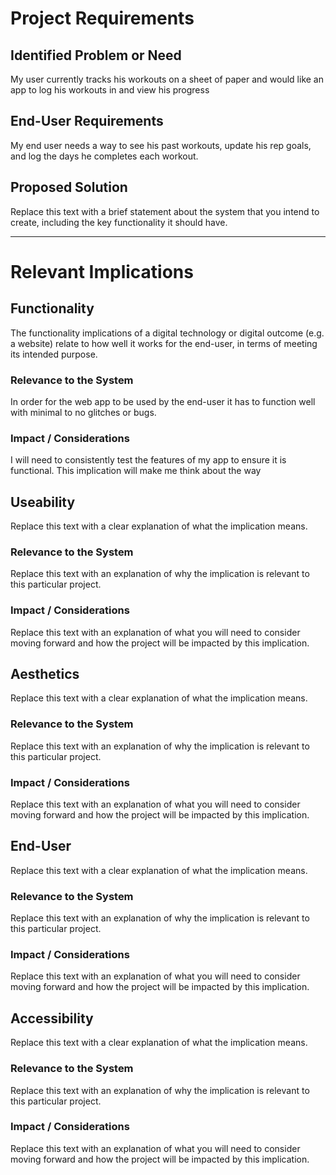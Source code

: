 # Project Requirements

## Identified Problem or Need

My user currently tracks his workouts on a sheet of paper and would like an app to log his workouts in and view his progress


## End-User Requirements

My end user needs a way to see his past workouts, update his rep goals, and log the days he completes each workout.


## Proposed Solution

Replace this text with a brief statement about the system that you intend to create, including the key functionality it should have.


---

# Relevant Implications

## Functionality

The functionality implications of a digital technology or digital outcome (e.g. a website) relate to how well it works for the end-user, in terms of meeting its intended purpose.

### Relevance to the System

In order for the web app to be used by the end-user it has to function well with minimal to no glitches or bugs.

### Impact / Considerations

I will need to consistently test the features of my app to ensure it is functional. This implication will make me think about the way 



## Useability

Replace this text with a clear explanation of what the implication means.

### Relevance to the System

Replace this text with an explanation of why the implication is relevant to this particular project.

### Impact / Considerations

Replace this text with an explanation of what you will need to consider moving forward and how the project will be impacted by this implication.



## Aesthetics

Replace this text with a clear explanation of what the implication means.

### Relevance to the System

Replace this text with an explanation of why the implication is relevant to this particular project.

### Impact / Considerations

Replace this text with an explanation of what you will need to consider moving forward and how the project will be impacted by this implication.



## End-User

Replace this text with a clear explanation of what the implication means.

### Relevance to the System

Replace this text with an explanation of why the implication is relevant to this particular project.

### Impact / Considerations

Replace this text with an explanation of what you will need to consider moving forward and how the project will be impacted by this implication.



## Accessibility

Replace this text with a clear explanation of what the implication means.

### Relevance to the System

Replace this text with an explanation of why the implication is relevant to this particular project.

### Impact / Considerations

Replace this text with an explanation of what you will need to consider moving forward and how the project will be impacted by this implication.


